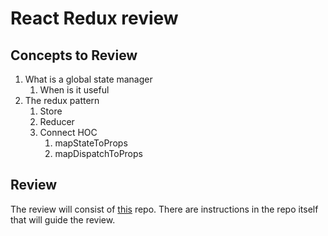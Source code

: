 # React Redux review

## Concepts to Review

1. What is a global state manager
   1. When is it useful
2. The redux pattern
   1. Store
   2. Reducer
   3. Connect HOC
      1. mapStateToProps
      2. mapDispatchToProps

## Review

The review will consist of [this](https://github.com/andrewwestenskow/redux-review) repo. There are instructions in the repo itself that will guide the review.  
